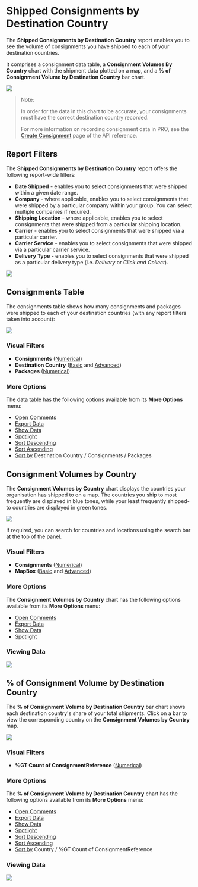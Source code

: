 # Shipped Consignments by Destination Country

The **Shipped Consignments by Destination Country** report enables you to see the volume of consignments you have shipped to each of your destination countries. 

It comprises a consignment data table, a **Consignment Volumes By Country** chart with the shipment data plotted on a map, and a **% of Consignment Volume by Destination Country** bar chart.

<a href="../images/reports/by-country.png" target="_blank">
    <img src="../images/reports/by-country.png"/>
</a>

> <span class="note-header">Note:</span>
>
> In order for the data in this chart to be accurate, your consignments must have the correct destination country recorded. 
>
> For more information on recording consignment data in PRO, see the [Create Consignment](https://docs.electioapp.com/#/api/CreateConsignment) page of the API reference.

## Report Filters

The **Shipped Consignments by Destination Country** report offers the following report-wide filters:

* **Date Shipped** - enables you to select consignments that were shipped within a given date range.
* **Company** - where applicable, enables you to select consignments that were shipped by a particular company within your group. You can select multiple companies if required.
* **Shipping Location** - where applicable, enables you to select consignments that were shipped from a particular shipping location.
* **Carrier** - enables you to select consignments that were shipped via a particular carrier.
* **Carrier Service** - enables you to select consignments that were shipped via a particular carrier service.
* **Delivery Type** - enables you to select consignments that were shipped as a particular delivery type (i.e. *Delivery* or *Click and Collect*).

<a href="../images/reports/by-country-left-filter.png" target="_blank">
    <img src="../images/reports/by-country-left-filter.png"/>
</a>

## Consignments Table

The consignments table shows how many consignments and packages were shipped to each of your destination countries (with any report filters taken into account):

<a href="../images/reports/by-country-table.png" target="_blank">
    <img src="../images/reports/by-country-table.png"/>
</a>

### Visual Filters

* **Consignments** ([Numerical](/reports/reports.html#using-numerical-filters))
* **Destination Country** ([Basic](/reports/reports.html#using-basic-filters) and [Advanced](/reports/reports.html#using-advanced-filters))
* **Packages** ([Numerical](/reports/reports.html#using-numerical-filters))

### More Options

The data table has the following options available from its **More Options** menu:

* [Open Comments](/reports/reports.html#open-comments)
* [Export Data](/reports/reports.html#export-data)
* [Show Data](/reports/reports.html#show-data)
* [Spotlight](/reports/reports.html#spotlight)
* [Sort Descending](/reports/reports.html#sort-descending--ascending--sort-by)
* [Sort Ascending](/reports/reports.html#sort-descending--ascending--sort-by)
* [Sort by](/reports/reports.html#sort-descending--ascending--sort-by) Destination Country / Consignments / Packages


## Consignment Volumes by Country

The **Consignment Volumes by Country** chart displays the countries your organisation has shipped to on a map. The countries you ship to most frequently are displayed in blue tones, while your least frequently shipped-to countries are displayed in green tones.

<a href="../images/reports/by-country-volumes.png" target="_blank">
    <img src="../images/reports/by-country-volumes.png"/>
</a>

If required, you can search for countries and locations using the search bar at the top of the panel.

### Visual Filters

* **Consignments** ([Numerical](/reports/reports.html#using-numerical-filters))
* **MapBox** ([Basic](/reports/reports.html#using-basic-filters) and [Advanced](/reports/reports.html#using-advanced-filters))

### More Options

The **Consignment Volumes by Country** chart has the following options available from its **More Options** menu:

* [Open Comments](/reports/reports.html#open-comments)
* [Export Data](/reports/reports.html#export-data)
* [Show Data](/reports/reports.html#show-data)
* [Spotlight](/reports/reports.html#spotlight)

### Viewing Data

<a href="../images/reports/by-country-volumes-data.png" target="_blank">
    <img src="../images/reports/by-country-volumes-data.png"/>
</a>

## % of Consignment Volume by Destination Country

The **% of Consignment Volume by Destination Country** bar chart shows each destination country's share of your total shipments. Click on a bar to view the corresponding country on the **Consignment Volumes by Country** map.

<a href="../images/reports/by-country-top-10.png" target="_blank">
    <img src="../images/reports/by-country-top-10.png"/>
</a>

### Visual Filters

* **%GT Count of ConsignmentReference** ([Numerical](/reports/reports.html#using-numerical-filters))

### More Options

The **% of Consignment Volume by Destination Country** chart has the following options available from its **More Options** menu:

* [Open Comments](/reports/reports.html#open-comments)
* [Export Data](/reports/reports.html#export-data)
* [Show Data](/reports/reports.html#show-data)
* [Spotlight](/reports/reports.html#spotlight)
* [Sort Descending](/reports/reports.html#sort-descending--ascending--sort-by)
* [Sort Ascending](/reports/reports.html#sort-descending--ascending--sort-by)
* [Sort by](/reports/reports.html#sort-descending--ascending--sort-by) Country / %GT Count of ConsignmentReference

### Viewing Data

<a href="../images/reports/by-country-top-10-data.png" target="_blank">
    <img src="../images/reports/by-country-top-10-data.png"/>
</a>